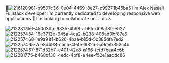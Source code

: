 👋![216120981-b9507c36-0e04-4469-8e27-c99271b45ba5](https://github.com/user-attachments/assets/308a1483-2d9d-4b1d-9aec-1e459d28ea5d)
  I’m Alex Nasiali
  Fullstack developer
I’m currently dedicated to developing responsive web applications
 💞️ I’m looking to collaborate on ...
  os 🔝

![212281756-450d3ffa-9335-4b98-a965-db8a18fee927](https://github.com/user-attachments/assets/68c1a24f-c84a-4880-a3cb-6c079cec35e9)
![212257454-16e3712e-945a-4ca2-b238-408ad0bf87e6](https://github.com/user-attachments/assets/89b49b66-4ce7-4ae4-80f0-cc28f30c2e24)
![212257468-1e9a91f1-b626-4baa-b15d-5c385dfa7ed2](https://github.com/user-attachments/assets/de5095e2-c475-4fbe-8f83-6638aa4bc1f5)
![212257465-7ce8d493-cac5-494e-982a-5a9deb852c4b](https://github.com/user-attachments/assets/4698bb4c-681e-4873-90fc-65f04a2ae469)
![212257467-871d32b7-e401-42e8-a166-fcfd7baa4c6b](https://github.com/user-attachments/assets/4fe17f90-0de1-436c-8419-c485764c84c7)
![212281775-b468df30-4edc-4bf8-a4ee-f52e1aaddc86](https://github.com/user-attachments/assets/4cf9a9f0-e90d-40c4-9e8a-7d3b15de7752)
